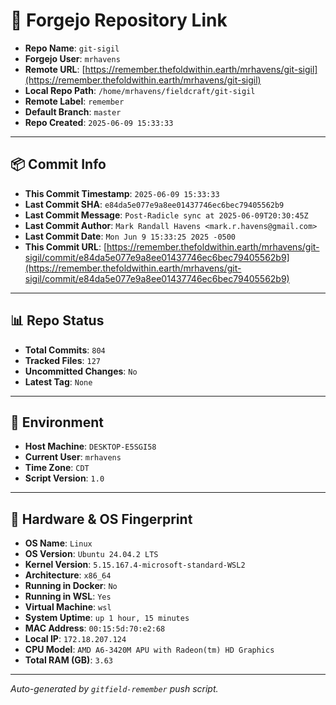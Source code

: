 # 🔗 Forgejo Repository Link

- **Repo Name**: `git-sigil`
- **Forgejo User**: `mrhavens`
- **Remote URL**: [https://remember.thefoldwithin.earth/mrhavens/git-sigil](https://remember.thefoldwithin.earth/mrhavens/git-sigil)
- **Local Repo Path**: `/home/mrhavens/fieldcraft/git-sigil`
- **Remote Label**: `remember`
- **Default Branch**: `master`
- **Repo Created**: `2025-06-09 15:33:33`

---

## 📦 Commit Info

- **This Commit Timestamp**: `2025-06-09 15:33:33`
- **Last Commit SHA**: `e84da5e077e9a8ee01437746ec6bec79405562b9`
- **Last Commit Message**: `Post-Radicle sync at 2025-06-09T20:30:45Z`
- **Last Commit Author**: `Mark Randall Havens <mark.r.havens@gmail.com>`
- **Last Commit Date**: `Mon Jun 9 15:33:25 2025 -0500`
- **This Commit URL**: [https://remember.thefoldwithin.earth/mrhavens/git-sigil/commit/e84da5e077e9a8ee01437746ec6bec79405562b9](https://remember.thefoldwithin.earth/mrhavens/git-sigil/commit/e84da5e077e9a8ee01437746ec6bec79405562b9)

---

## 📊 Repo Status

- **Total Commits**: `804`
- **Tracked Files**: `127`
- **Uncommitted Changes**: `No`
- **Latest Tag**: `None`

---

## 🧭 Environment

- **Host Machine**: `DESKTOP-E5SGI58`
- **Current User**: `mrhavens`
- **Time Zone**: `CDT`
- **Script Version**: `1.0`

---

## 🧬 Hardware & OS Fingerprint

- **OS Name**: `Linux`
- **OS Version**: `Ubuntu 24.04.2 LTS`
- **Kernel Version**: `5.15.167.4-microsoft-standard-WSL2`
- **Architecture**: `x86_64`
- **Running in Docker**: `No`
- **Running in WSL**: `Yes`
- **Virtual Machine**: `wsl`
- **System Uptime**: `up 1 hour, 15 minutes`
- **MAC Address**: `00:15:5d:70:e2:68`
- **Local IP**: `172.18.207.124`
- **CPU Model**: `AMD A6-3420M APU with Radeon(tm) HD Graphics`
- **Total RAM (GB)**: `3.63`

---

_Auto-generated by `gitfield-remember` push script._
